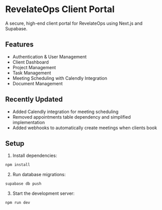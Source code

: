 # RevelateOps Client Portal

A secure, high-end client portal for RevelateOps using Next.js and Supabase.

## Features

- Authentication & User Management
- Client Dashboard
- Project Management
- Task Management
- Meeting Scheduling with Calendly Integration
- Document Management

## Recently Updated

- Added Calendly integration for meeting scheduling
- Removed appointments table dependency and simplified implementation
- Added webhooks to automatically create meetings when clients book

## Setup

1. Install dependencies:
```bash
npm install
```

2. Run database migrations:
```bash
supabase db push
```

3. Start the development server:
```bash
npm run dev
```
